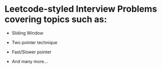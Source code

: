 # Leetcode-styled Interview Problems covering topics such as:

- Sliding Window

- Two pointer technique

- Fast/Slower pointer 

- And many more...
